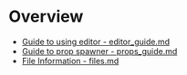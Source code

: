 # Overview

* [Guide to using editor - editor_guide.md](editor_guide.md)
* [Guide to prop spawner - props_guide.md](props_guide.md)
* [File Information - files.md](files.md) 
